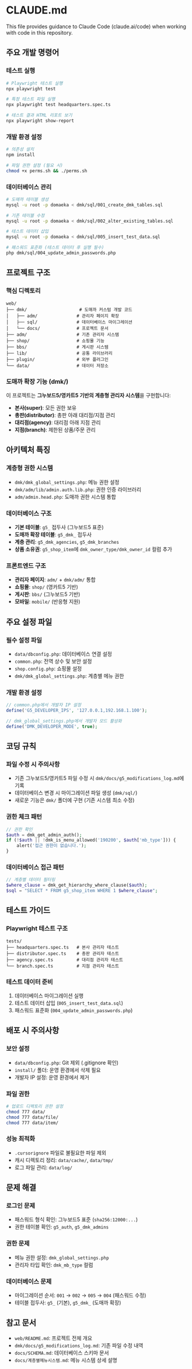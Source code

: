 # CLAUDE.md

This file provides guidance to Claude Code (claude.ai/code) when working with code in this repository.

## 주요 개발 명령어

### 테스트 실행
```bash
# Playwright 테스트 실행
npx playwright test

# 특정 테스트 파일 실행
npx playwright test headquarters.spec.ts

# 테스트 결과 HTML 리포트 보기
npx playwright show-report
```

### 개발 환경 설정
```bash
# 의존성 설치
npm install

# 파일 권한 설정 (필요 시)
chmod +x perms.sh && ./perms.sh
```

### 데이터베이스 관리
```bash
# 도매까 테이블 생성
mysql -u root -p domaeka < dmk/sql/001_create_dmk_tables.sql

# 기존 테이블 수정
mysql -u root -p domaeka < dmk/sql/002_alter_existing_tables.sql

# 테스트 데이터 삽입
mysql -u root -p domaeka < dmk/sql/005_insert_test_data.sql

# 패스워드 표준화 (테스트 데이터 후 실행 필수)
php dmk/sql/004_update_admin_passwords.php
```

## 프로젝트 구조

### 핵심 디렉토리

```
web/
├── dmk/                    # 도매까 커스텀 개발 코드
│   ├── adm/               # 관리자 페이지 확장
│   ├── sql/               # 데이터베이스 마이그레이션
│   └── docs/              # 프로젝트 문서
├── adm/                   # 기존 관리자 시스템
├── shop/                  # 쇼핑몰 기능
├── bbs/                   # 게시판 시스템
├── lib/                   # 공통 라이브러리
├── plugin/                # 외부 플러그인
└── data/                  # 데이터 저장소
```

### 도매까 확장 기능 (dmk/)

이 프로젝트는 **그누보드5/영카트5 기반의 계층형 관리자 시스템**을 구현합니다:

- **본사(super)**: 모든 권한 보유
- **총판(distributor)**: 총판 아래 대리점/지점 관리
- **대리점(agency)**: 대리점 아래 지점 관리  
- **지점(branch)**: 제한된 상품/주문 관리

## 아키텍처 특징

### 계층형 권한 시스템
- `dmk/dmk_global_settings.php`: 메뉴 권한 설정
- `dmk/adm/lib/admin.auth.lib.php`: 권한 인증 라이브러리
- `adm/admin.head.php`: 도매까 권한 시스템 통합

### 데이터베이스 구조
- **기본 테이블**: `g5_` 접두사 (그누보드5 표준)
- **도매까 확장 테이블**: `g5_dmk_` 접두사
- **계층 관리**: `g5_dmk_agencies`, `g5_dmk_branches`
- **상품 소유권**: `g5_shop_item`에 `dmk_owner_type/dmk_owner_id` 컬럼 추가

### 프론트엔드 구조
- **관리자 페이지**: `adm/` + `dmk/adm/` 통합
- **쇼핑몰**: `shop/` (영카트5 기반)
- **게시판**: `bbs/` (그누보드5 기반)
- **모바일**: `mobile/` (반응형 지원)

## 주요 설정 파일

### 필수 설정 파일
- `data/dbconfig.php`: 데이터베이스 연결 설정
- `common.php`: 전역 상수 및 보안 설정
- `shop.config.php`: 쇼핑몰 설정
- `dmk/dmk_global_settings.php`: 계층별 메뉴 권한

### 개발 환경 설정
```php
// common.php에서 개발자 IP 설정
define('G5_DEVELOPER_IPS', '127.0.0.1,192.168.1.100');

// dmk_global_settings.php에서 개발자 모드 활성화
define('DMK_DEVELOPER_MODE', true);
```

## 코딩 규칙

### 파일 수정 시 주의사항
- 기존 그누보드5/영카트5 파일 수정 시 `dmk/docs/g5_modifications_log.md`에 기록
- 데이터베이스 변경 시 마이그레이션 파일 생성 (`dmk/sql/`)
- 새로운 기능은 `dmk/` 폴더에 구현 (기존 시스템 최소 수정)

### 권한 체크 패턴
```php
// 권한 확인
$auth = dmk_get_admin_auth();
if (!$auth || !dmk_is_menu_allowed('190200', $auth['mb_type'])) {
    alert('접근 권한이 없습니다.');
}
```

### 데이터베이스 접근 패턴
```php
// 계층별 데이터 필터링
$where_clause = dmk_get_hierarchy_where_clause($auth);
$sql = "SELECT * FROM g5_shop_item WHERE 1 $where_clause";
```

## 테스트 가이드

### Playwright 테스트 구조
```
tests/
├── headquarters.spec.ts   # 본사 관리자 테스트
├── distributor.spec.ts    # 총판 관리자 테스트
├── agency.spec.ts         # 대리점 관리자 테스트
└── branch.spec.ts         # 지점 관리자 테스트
```

### 테스트 데이터 준비
1. 데이터베이스 마이그레이션 실행
2. 테스트 데이터 삽입 (`005_insert_test_data.sql`)
3. 패스워드 표준화 (`004_update_admin_passwords.php`)

## 배포 시 주의사항

### 보안 설정
- `data/dbconfig.php`: Git 제외 (.gitignore 확인)
- `install/` 폴더: 운영 환경에서 삭제 필요
- 개발자 IP 설정: 운영 환경에서 제거

### 파일 권한
```bash
# 업로드 디렉토리 권한 설정
chmod 777 data/
chmod 777 data/file/
chmod 777 data/item/
```

### 성능 최적화
- `.cursorignore` 파일로 불필요한 파일 제외
- 캐시 디렉토리 정리: `data/cache/`, `data/tmp/`
- 로그 파일 관리: `data/log/`

## 문제 해결

### 로그인 문제
- 패스워드 형식 확인: 그누보드5 표준 (`sha256:12000:...`)
- 권한 테이블 확인: `g5_auth`, `g5_dmk_admins`

### 권한 문제
- 메뉴 권한 설정: `dmk_global_settings.php`
- 관리자 타입 확인: `dmk_mb_type` 컬럼

### 데이터베이스 문제
- 마이그레이션 순서: `001` → `002` → `005` → `004` (패스워드 수정)
- 테이블 접두사: `g5_` (기본), `g5_dmk_` (도매까 확장)

## 참고 문서

- `web/README.md`: 프로젝트 전체 개요
- `dmk/docs/g5_modifications_log.md`: 기존 파일 수정 내역
- `docs/SCHEMA.md`: 데이터베이스 스키마 문서
- `docs/계층별메뉴시스템.md`: 메뉴 시스템 상세 설명